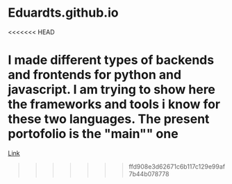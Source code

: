 # Eduardts.github.io
<<<<<<< HEAD

I made different types of backends and frontends for python and javascript. I am trying to show here the frameworks and tools i know for these two languages. The present portofolio is the "main"" one
=======
[Link](/MAIN-portofolio)
>>>>>>> ffd908e3d62671c6b117c129e99af7b44b078778
